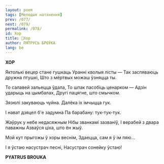 ```yaml
---
layout: poem
tags: [Мелодыя натхнення]
prev: /077/
next: /079/
permalink: /078/
id: Хор
title: 🚧Хор
author: ПЯТРУСЬ БРОЎКА
lang: be
---
```



 
**ХОР**

Яктолькі вецер стане гушкаць Уранні кволыя лісты — Так заспяваюць дружна птушкі, Што з мёртвых можаш ўзняцца ты.

To салавей зальецца ўдала, To шпак пасобіць ценарком — Адзін ударыць на цымбалах, Другі пацягне, што смычком.

Зязюлі закуваюць чуйна. Далёка іх імчыцца гук.

I нават дзяцел б'е задумна Па барабану: тук-тук-тук.

Жаўрук у небе недасяжным Нібы званкамі зазваніў, I верабей з  двара паважны Азваўся ціха, што ён жыў.

Мой кут прыгожы ў хоры веснім, Здаецца, сам я ў ім пяю...

I я ўстаю насустрач песні, Насустрач сонейку ўстаю!

**PYATRUS BROUKA**
